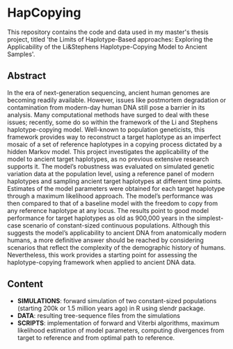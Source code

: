 # HapCopying

This repository contains the code and data used in my master's thesis project, titled 'the Limits of Haplotype-Based approaches: Exploring the Applicability of the Li&Stephens Haplotype-Copying Model to Ancient Samples'.

## Abstract

In the era of next-generation sequencing, ancient human genomes are becoming readily available. However, issues like postmortem degradation or contamination from modern-day human DNA still pose a barrier in its analysis. Many computational methods have surged to deal with these issues; recently, some do so within the framework of the Li and Stephens haplotype-copying model. Well-known to population geneticists, this framework provides way to reconstruct a target haplotype as an imperfect mosaic of a set of reference haplotypes
in a copying process dictated by a hidden Markov model. This project investigates the applicability of the model to ancient target haplotypes, as no previous extensive research
supports it. 
The model’s robustness was evaluated on simulated genetic variation data at the population level, using a reference panel of modern haplotypes and sampling ancient target haplotypes at different time points. Estimates of the model parameters were obtained for each target haplotype through a maximum likelihood approach. The model’s performance was
then compared to that of a baseline model with the freedom to copy from any reference haplotype at any locus.
The results point to good model performance for target haplotypes as old as 900,000 years in the simplest-case scenario of constant-sized continuous populations. Although this
suggests the model’s applicability to ancient DNA from anatomically modern humans, a more definitive answer should be reached by considering scenarios that reflect the complexity of the demographic history of humans. Nevertheless, this work provides a starting point for assessing the haplotype-copying framework when applied to ancient DNA data.

## Content

- **SIMULATIONS**: forward simulation of two constant-sized populations (starting 200k or 1.5 million years ago) in R using slendr package.  
- **DATA**: resulting tree-sequence files from the simulations
- **SCRIPTS**: implementation of forward and Viterbi algorithms, maximum likelihood estimation of model parameters, computing divergences from target to reference and from optimal path to reference. 
 

